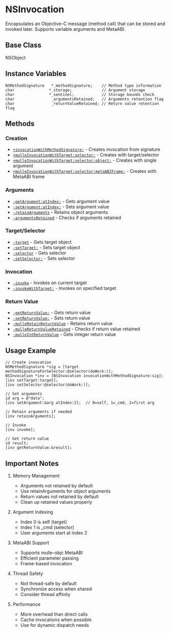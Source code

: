 # NSInvocation

Encapsulates an Objective-C message (method call) that can be stored and invoked later. Supports variable arguments and MetaABI.

## Base Class
NSObject

## Instance Variables
```objc
NSMethodSignature   *_methodSignature;    // Method type information
char               *_storage;             // Argument storage
char               *_sentinel;            // Storage bounds check
char                _argumentsRetained;   // Arguments retention flag
char                _returnValueRetained; // Return value retention flag
```

## Methods

### Creation
- [`+invocationWithMethodSignature:`](https://www.perplexity.ai/search?q=Please+create+some+detailed+API+documentation+for+the+method+invocationWithMethodSignature+of+NSInvocation+of+the+MulleObjC+project+https://github.com/mulle-objc/MulleObjC.+You+will+find+source+code+probably+at+https://raw.githubusercontent.com/mulle-objc/MulleObjC/refs/heads/master/src/class/NSInvocation.m+and+the+header+at+https://raw.githubusercontent.com/mulle-objc/MulleObjC/refs/heads/master/src/class/NSInvocation.h+and+there+may+also+be+tests+for+it+in+the+test/+folder) - Creates invocation from signature
- [`+mulleInvocationWithTarget:selector:`](https://www.perplexity.ai/search?q=Please+create+some+detailed+API+documentation+for+the+method+mulleInvocationWithTarget:selector+of+NSInvocation+of+the+MulleObjC+project+https://github.com/mulle-objc/MulleObjC.+You+will+find+source+code+probably+at+https://raw.githubusercontent.com/mulle-objc/MulleObjC/refs/heads/master/src/class/NSInvocation.m+and+the+header+at+https://raw.githubusercontent.com/mulle-objc/MulleObjC/refs/heads/master/src/class/NSInvocation.h+and+there+may+also+be+tests+for+it+in+the+test/+folder) - Creates with target/selector
- [`+mulleInvocationWithTarget:selector:object:`](https://www.perplexity.ai/search?q=Please+create+some+detailed+API+documentation+for+the+method+mulleInvocationWithTarget:selector:object+of+NSInvocation+of+the+MulleObjC+project+https://github.com/mulle-objc/MulleObjC.+You+will+find+source+code+probably+at+https://raw.githubusercontent.com/mulle-objc/MulleObjC/refs/heads/master/src/class/NSInvocation.m+and+the+header+at+https://raw.githubusercontent.com/mulle-objc/MulleObjC/refs/heads/master/src/class/NSInvocation.h+and+there+may+also+be+tests+for+it+in+the+test/+folder) - Creates with single argument
- [`+mulleInvocationWithTarget:selector:metaABIFrame:`](https://www.perplexity.ai/search?q=Please+create+some+detailed+API+documentation+for+the+method+mulleInvocationWithTarget:selector:metaABIFrame+of+NSInvocation+of+the+MulleObjC+project+https://github.com/mulle-objc/MulleObjC.+You+will+find+source+code+probably+at+https://raw.githubusercontent.com/mulle-objc/MulleObjC/refs/heads/master/src/class/NSInvocation.m+and+the+header+at+https://raw.githubusercontent.com/mulle-objc/MulleObjC/refs/heads/master/src/class/NSInvocation.h+and+there+may+also+be+tests+for+it+in+the+test/+folder) - Creates with MetaABI frame

### Arguments
- [`-getArgument:atIndex:`](https://www.perplexity.ai/search?q=Please+create+some+detailed+API+documentation+for+the+method+getArgument:atIndex+of+NSInvocation+of+the+MulleObjC+project+https://github.com/mulle-objc/MulleObjC.+You+will+find+source+code+probably+at+https://raw.githubusercontent.com/mulle-objc/MulleObjC/refs/heads/master/src/class/NSInvocation.m+and+the+header+at+https://raw.githubusercontent.com/mulle-objc/MulleObjC/refs/heads/master/src/class/NSInvocation.h+and+there+may+also+be+tests+for+it+in+the+test/+folder) - Gets argument value
- [`-setArgument:atIndex:`](https://www.perplexity.ai/search?q=Please+create+some+detailed+API+documentation+for+the+method+setArgument:atIndex+of+NSInvocation+of+the+MulleObjC+project+https://github.com/mulle-objc/MulleObjC.+You+will+find+source+code+probably+at+https://raw.githubusercontent.com/mulle-objc/MulleObjC/refs/heads/master/src/class/NSInvocation.m+and+the+header+at+https://raw.githubusercontent.com/mulle-objc/MulleObjC/refs/heads/master/src/class/NSInvocation.h+and+there+may+also+be+tests+for+it+in+the+test/+folder) - Sets argument value
- [`-retainArguments`](https://www.perplexity.ai/search?q=Please+create+some+detailed+API+documentation+for+the+method+retainArguments+of+NSInvocation+of+the+MulleObjC+project+https://github.com/mulle-objc/MulleObjC.+You+will+find+source+code+probably+at+https://raw.githubusercontent.com/mulle-objc/MulleObjC/refs/heads/master/src/class/NSInvocation.m+and+the+header+at+https://raw.githubusercontent.com/mulle-objc/MulleObjC/refs/heads/master/src/class/NSInvocation.h+and+there+may+also+be+tests+for+it+in+the+test/+folder) - Retains object arguments
- [`-argumentsRetained`](https://www.perplexity.ai/search?q=Please+create+some+detailed+API+documentation+for+the+method+argumentsRetained+of+NSInvocation+of+the+MulleObjC+project+https://github.com/mulle-objc/MulleObjC.+You+will+find+source+code+probably+at+https://raw.githubusercontent.com/mulle-objc/MulleObjC/refs/heads/master/src/class/NSInvocation.m+and+the+header+at+https://raw.githubusercontent.com/mulle-objc/MulleObjC/refs/heads/master/src/class/NSInvocation.h+and+there+may+also+be+tests+for+it+in+the+test/+folder) - Checks if arguments retained

### Target/Selector
- [`-target`](https://www.perplexity.ai/search?q=Please+create+some+detailed+API+documentation+for+the+method+target+of+NSInvocation+of+the+MulleObjC+project+https://github.com/mulle-objc/MulleObjC.+You+will+find+source+code+probably+at+https://raw.githubusercontent.com/mulle-objc/MulleObjC/refs/heads/master/src/class/NSInvocation.m+and+the+header+at+https://raw.githubusercontent.com/mulle-objc/MulleObjC/refs/heads/master/src/class/NSInvocation.h+and+there+may+also+be+tests+for+it+in+the+test/+folder) - Gets target object
- [`-setTarget:`](https://www.perplexity.ai/search?q=Please+create+some+detailed+API+documentation+for+the+method+setTarget+of+NSInvocation+of+the+MulleObjC+project+https://github.com/mulle-objc/MulleObjC.+You+will+find+source+code+probably+at+https://raw.githubusercontent.com/mulle-objc/MulleObjC/refs/heads/master/src/class/NSInvocation.m+and+the+header+at+https://raw.githubusercontent.com/mulle-objc/MulleObjC/refs/heads/master/src/class/NSInvocation.h+and+there+may+also+be+tests+for+it+in+the+test/+folder) - Sets target object
- [`-selector`](https://www.perplexity.ai/search?q=Please+create+some+detailed+API+documentation+for+the+method+selector+of+NSInvocation+of+the+MulleObjC+project+https://github.com/mulle-objc/MulleObjC.+You+will+find+source+code+probably+at+https://raw.githubusercontent.com/mulle-objc/MulleObjC/refs/heads/master/src/class/NSInvocation.m+and+the+header+at+https://raw.githubusercontent.com/mulle-objc/MulleObjC/refs/heads/master/src/class/NSInvocation.h+and+there+may+also+be+tests+for+it+in+the+test/+folder) - Gets selector
- [`-setSelector:`](https://www.perplexity.ai/search?q=Please+create+some+detailed+API+documentation+for+the+method+setSelector+of+NSInvocation+of+the+MulleObjC+project+https://github.com/mulle-objc/MulleObjC.+You+will+find+source+code+probably+at+https://raw.githubusercontent.com/mulle-objc/MulleObjC/refs/heads/master/src/class/NSInvocation.m+and+the+header+at+https://raw.githubusercontent.com/mulle-objc/MulleObjC/refs/heads/master/src/class/NSInvocation.h+and+there+may+also+be+tests+for+it+in+the+test/+folder) - Sets selector

### Invocation
- [`-invoke`](https://www.perplexity.ai/search?q=Please+create+some+detailed+API+documentation+for+the+method+invoke+of+NSInvocation+of+the+MulleObjC+project+https://github.com/mulle-objc/MulleObjC.+You+will+find+source+code+probably+at+https://raw.githubusercontent.com/mulle-objc/MulleObjC/refs/heads/master/src/class/NSInvocation.m+and+the+header+at+https://raw.githubusercontent.com/mulle-objc/MulleObjC/refs/heads/master/src/class/NSInvocation.h+and+there+may+also+be+tests+for+it+in+the+test/+folder) - Invokes on current target
- [`-invokeWithTarget:`](https://www.perplexity.ai/search?q=Please+create+some+detailed+API+documentation+for+the+method+invokeWithTarget+of+NSInvocation+of+the+MulleObjC+project+https://github.com/mulle-objc/MulleObjC.+You+will+find+source+code+probably+at+https://raw.githubusercontent.com/mulle-objc/MulleObjC/refs/heads/master/src/class/NSInvocation.m+and+the+header+at+https://raw.githubusercontent.com/mulle-objc/MulleObjC/refs/heads/master/src/class/NSInvocation.h+and+there+may+also+be+tests+for+it+in+the+test/+folder) - Invokes on specified target

### Return Value
- [`-getReturnValue:`](https://www.perplexity.ai/search?q=Please+create+some+detailed+API+documentation+for+the+method+getReturnValue+of+NSInvocation+of+the+MulleObjC+project+https://github.com/mulle-objc/MulleObjC.+You+will+find+source+code+probably+at+https://raw.githubusercontent.com/mulle-objc/MulleObjC/refs/heads/master/src/class/NSInvocation.m+and+the+header+at+https://raw.githubusercontent.com/mulle-objc/MulleObjC/refs/heads/master/src/class/NSInvocation.h+and+there+may+also+be+tests+for+it+in+the+test/+folder) - Gets return value
- [`-setReturnValue:`](https://www.perplexity.ai/search?q=Please+create+some+detailed+API+documentation+for+the+method+setReturnValue+of+NSInvocation+of+the+MulleObjC+project+https://github.com/mulle-objc/MulleObjC.+You+will+find+source+code+probably+at+https://raw.githubusercontent.com/mulle-objc/MulleObjC/refs/heads/master/src/class/NSInvocation.m+and+the+header+at+https://raw.githubusercontent.com/mulle-objc/MulleObjC/refs/heads/master/src/class/NSInvocation.h+and+there+may+also+be+tests+for+it+in+the+test/+folder) - Sets return value
- [`-mulleRetainReturnValue`](https://www.perplexity.ai/search?q=Please+create+some+detailed+API+documentation+for+the+method+mulleRetainReturnValue+of+NSInvocation+of+the+MulleObjC+project+https://github.com/mulle-objc/MulleObjC.+You+will+find+source+code+probably+at+https://raw.githubusercontent.com/mulle-objc/MulleObjC/refs/heads/master/src/class/NSInvocation.m+and+the+header+at+https://raw.githubusercontent.com/mulle-objc/MulleObjC/refs/heads/master/src/class/NSInvocation.h+and+there+may+also+be+tests+for+it+in+the+test/+folder) - Retains return value
- [`-mulleReturnValueRetained`](https://www.perplexity.ai/search?q=Please+create+some+detailed+API+documentation+for+the+method+mulleReturnValueRetained+of+NSInvocation+of+the+MulleObjC+project+https://github.com/mulle-objc/MulleObjC.+You+will+find+source+code+probably+at+https://raw.githubusercontent.com/mulle-objc/MulleObjC/refs/heads/master/src/class/NSInvocation.m+and+the+header+at+https://raw.githubusercontent.com/mulle-objc/MulleObjC/refs/heads/master/src/class/NSInvocation.h+and+there+may+also+be+tests+for+it+in+the+test/+folder) - Checks if return value retained
- [`-mulleIntReturnValue`](https://www.perplexity.ai/search?q=Please+create+some+detailed+API+documentation+for+the+method+mulleIntReturnValue+of+NSInvocation+of+the+MulleObjC+project+https://github.com/mulle-objc/MulleObjC.+You+will+find+source+code+probably+at+https://raw.githubusercontent.com/mulle-objc/MulleObjC/refs/heads/master/src/class/NSInvocation.m+and+the+header+at+https://raw.githubusercontent.com/mulle-objc/MulleObjC/refs/heads/master/src/class/NSInvocation.h+and+there+may+also+be+tests+for+it+in+the+test/+folder) - Gets integer return value

## Usage Example

```objc
// Create invocation
NSMethodSignature *sig = [target methodSignatureForSelector:@selector(doWork:)];
NSInvocation *inv = [NSInvocation invocationWithMethodSignature:sig];
[inv setTarget:target];
[inv setSelector:@selector(doWork:)];

// Set arguments
id arg = @"data";
[inv setArgument:&arg atIndex:2];  // 0=self, 1=_cmd, 2=first arg

// Retain arguments if needed
[inv retainArguments];

// Invoke
[inv invoke];

// Get return value
id result;
[inv getReturnValue:&result];
```

## Important Notes

1. Memory Management
   - Arguments not retained by default
   - Use retainArguments for object arguments
   - Return values not retained by default
   - Clean up retained values properly

2. Argument Indexing
   - Index 0 is self (target)
   - Index 1 is _cmd (selector)
   - User arguments start at index 2

3. MetaABI Support
   - Supports mulle-objc MetaABI
   - Efficient parameter passing
   - Frame-based invocation

4. Thread Safety
   - Not thread-safe by default
   - Synchronize access when shared
   - Consider thread affinity

5. Performance
   - More overhead than direct calls
   - Cache invocations when possible
   - Use for dynamic dispatch needs
